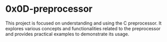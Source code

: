 # 0x0D-preprocessor

This project is focused on understanding and using the C preprocessor.
It explores various concepts and functionalities related to the preprocessor and provides practical examples to demonstrate its usage.
